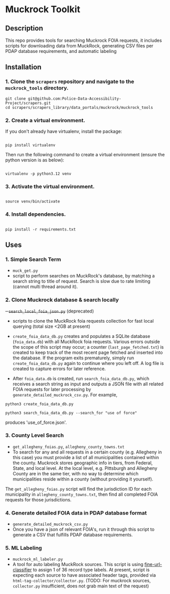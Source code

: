 # Muckrock Toolkit

## Description

This repo provides tools for searching Muckrock FOIA requests, it includes scripts for downloading data from MuckRock, generating CSV files per PDAP database requirements, and automatic labeling

## Installation

### 1. Clone the `scrapers` repository and navigate to the `muckrock_tools` directory.

```
git clone git@github.com:Police-Data-Accessibility-Project/scrapers.git
cd scrapers/scrapers_library/data_portals/muckrock/muckrock_tools
```

### 2. Create a virtual environment.

If you don't already have virtualenv, install the package:

```

pip install virtualenv

```

Then run the following command to create a virtual environment (ensure the python version is as below):

```

virtualenv -p python3.12 venv

```

### 3. Activate the virtual environment.

```

source venv/bin/activate

```

### 4. Install dependencies.

```

pip install -r requirements.txt

```

## Uses

### 1. Simple Search Term

- `muck_get.py`
- script to perform searches on MuckRock's database, by matching a search string to title of request. Search is slow due to rate limiting (cannot multi thread around it).

### 2. Clone Muckrock database & search locally

~~- `search_local_foia_json.py`~~ (deprecated)

- scripts to clone the MuckRock foia requests collection for fast local querying (total size <2GB at present)

- `create_foia_data_db.py` creates and populates a SQLite database (`foia_data.db`) with all MuckRock foia requests. Various errors outside the scope of this script may occur; a counter (`last_page_fetched.txt`) is created to keep track of the most recent page fetched and inserted into the database. If the program exits prematurely, simply run `create_foia_data_db.py` again to continue where you left off. A log file is created to capture errors for later reference.

- After `foia_data.db` is created, run `search_foia_data_db.py`, which receives a search string as input and outputs a JSON file with all related FOIA requests for later processing by `generate_detailed_muckrock_csv.py`. For example,

```
python3 create_foia_data_db.py

python3 search_foia_data_db.py --search_for "use of force"
```

produces 'use_of_force.json'.

### 3. County Level Search

- `get_allegheny_foias.py`, `allegheny_county_towns.txt`
- To search for any and all requests in a certain county (e.g. Allegheny in this case) you must provide a list of all municipalities contained within the county. Muckrock stores geographic info in tiers, from Federal, State, and local level. At the local level, e.g. Pittsburgh and Allegheny County are in the same tier, with no way to determine which municipalities reside within a county (without providing it yourself).

The `get_allegheny_foias.py` script will find the jurisdiction ID for each municipality in `allegheny_county_towns.txt`, then find all completed FOIA requests for those jurisdictions.

### 4. Generate detailed FOIA data in PDAP database format

- `generate_detailed_muckrock_csv.py`
- Once you have a json of relevant FOIA's, run it through this script to generate a CSV that fulfills PDAP database requirements.

### 5. ML Labeling

- `muckrock_ml_labeler.py`
- A tool for auto labeling MuckRock sources. This script is using [fine-url-classifier](https://huggingface.co/PDAP/fine-url-classifier) to assign 1 of 36 record type labels. At present, script is expecting each source to have associated header tags, provided via `html-tag-collector/collector.py`. (TODO: For muckrock sources, `collector.py` insufficient, does not grab main text of the request)
